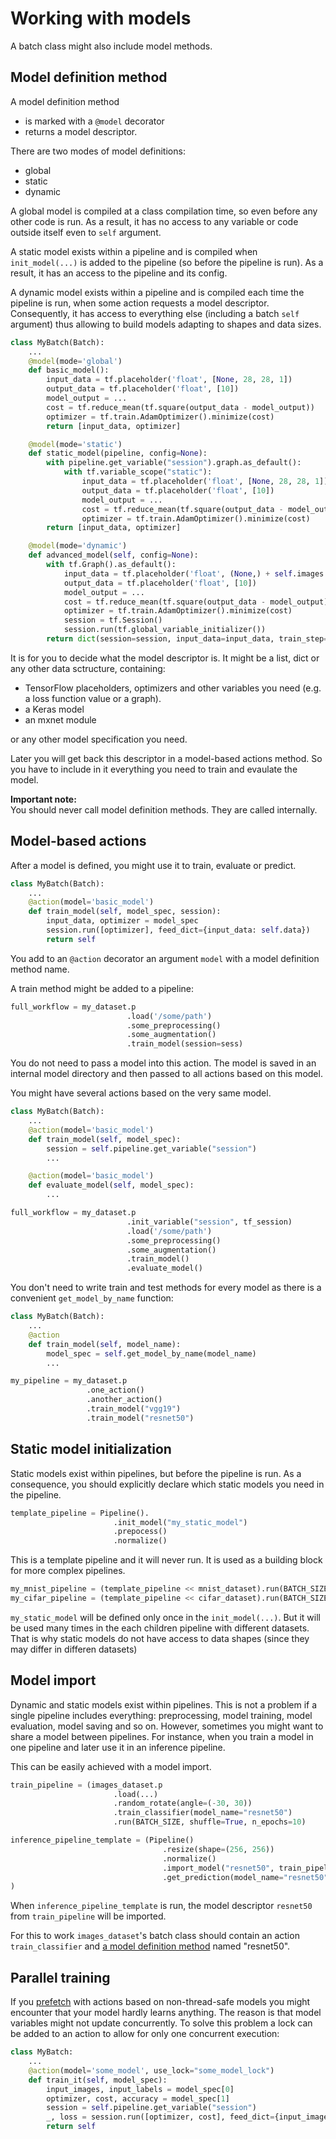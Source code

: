# Working with models

A batch class might also include model methods.

## Model definition method
A model definition method
- is marked with a `@model` decorator
- returns a model descriptor.

There are two modes of model definitions:
- global
- static
- dynamic

A global model is compiled at a class compilation time, so even before any other code is run.
As a result, it has no access to any variable or code outside itself even to `self` argument.

A static model exists within a pipeline and is compiled when `init_model(...)` is added to the pipeline (so before the pipeline is run).
As a result, it has an access to the pipeline and its config.

A dynamic model exists within a pipeline and is compiled each time the pipeline is run, when some action requests a model descriptor.
Consequently, it has access to everything else (including a batch `self` argument) thus allowing to build models adapting to shapes and data sizes.

```python
class MyBatch(Batch):
    ...
    @model(mode='global')
    def basic_model():
        input_data = tf.placeholder('float', [None, 28, 28, 1])
        output_data = tf.placeholder('float', [10])
        model_output = ...
        cost = tf.reduce_mean(tf.square(output_data - model_output))
        optimizer = tf.train.AdamOptimizer().minimize(cost)
        return [input_data, optimizer]

    @model(mode='static')
    def static_model(pipeline, config=None):
        with pipeline.get_variable("session").graph.as_default():
            with tf.variable_scope("static"):
                input_data = tf.placeholder('float', [None, 28, 28, 1])
                output_data = tf.placeholder('float', [10])
                model_output = ...
                cost = tf.reduce_mean(tf.square(output_data - model_output))
                optimizer = tf.train.AdamOptimizer().minimize(cost)
        return [input_data, optimizer]

    @model(mode='dynamic')
    def advanced_model(self, config=None):
        with tf.Graph().as_default():
            input_data = tf.placeholder('float', (None,) + self.images.shape])
            output_data = tf.placeholder('float', [10])
            model_output = ...
            cost = tf.reduce_mean(tf.square(output_data - model_output))
            optimizer = tf.train.AdamOptimizer().minimize(cost)
            session = tf.Session()
            session.run(tf.global_variable_initializer())
        return dict(session=session, input_data=input_data, train_step=optimizer)
```
It is for you to decide what the model descriptor is. It might be a list, dict or any other data sctructure, containing:
- TensorFlow placeholders, optimizers and other variables you need (e.g. a loss function value or a graph).
- a Keras model
- an mxnet module

or any other model specification you need.


Later you will get back this descriptor in a model-based actions method. So you have to include in it everything you need to train and evaulate the model.

**Important note:**  
You should never call model definition methods. They are called internally.

## Model-based actions
After a model is defined, you might use it to train, evaluate or predict.

```python
class MyBatch(Batch):
    ...
    @action(model='basic_model')
    def train_model(self, model_spec, session):
        input_data, optimizer = model_spec
        session.run([optimizer], feed_dict={input_data: self.data})
        return self
```
You add to an `@action` decorator an argument `model` with a model definition method name.

A train method might be added to a pipeline:
```python
full_workflow = my_dataset.p
                          .load('/some/path')
                          .some_preprocessing()
                          .some_augmentation()
                          .train_model(session=sess)
```
You do not need to pass a model into this action. The model is saved in an internal model directory and then passed to all actions based on this model.

You might have several actions based on the very same model.
```python
class MyBatch(Batch):
    ...
    @action(model='basic_model')
    def train_model(self, model_spec):
        session = self.pipeline.get_variable("session")
        ...

    @action(model='basic_model')
    def evaluate_model(self, model_spec):
        ...

full_workflow = my_dataset.p
                          .init_variable("session", tf_session)
                          .load('/some/path')
                          .some_preprocessing()
                          .some_augmentation()
                          .train_model()
                          .evaluate_model()
```

You don't need to write train and test methods for every model as there is a convenient `get_model_by_name` function:
```python
class MyBatch(Batch):
    ...
    @action
    def train_model(self, model_name):
        model_spec = self.get_model_by_name(model_name)
        ...

my_pipeline = my_dataset.p
                 .one_action()
                 .another_action()
                 .train_model("vgg19")
                 .train_model("resnet50")
```

## Static model initialization
Static models exist within pipelines, but before the pipeline is run. As a consequence, you should explicitly declare which static models you need in the pipeline.
```python
template_pipeline = Pipeline().
                       .init_model("my_static_model")
                       .prepocess()
                       .normalize()
```
This is a template pipeline and it will never run. It is used as a building block for more complex pipelines.

```python
my_mnist_pipeline = (template_pipeline << mnist_dataset).run(BATCH_SIZE, n_epochs=10)
my_cifar_pipeline = (template_pipeline << cifar_dataset).run(BATCH_SIZE, n_epochs=10)
```
`my_static_model` will be defined only once in the `init_model(...)`.
But it will be used many times in the each children pipeline with different datasets.
That is why static models do not have access to data shapes (since they may differ in differen datasets)


## Model import
Dynamic and static models exist within pipelines. This is not a problem if a single pipeline includes everything: preprocessing, model training, model evaluation, model saving and so on. However, sometimes you might want to share a model between pipelines. For instance, when you train a model in one pipeline and later use it in an inference pipeline.

This can be easily achieved with a model import.

```python
train_pipeline = (images_dataset.p
                       .load(...)
                       .random_rotate(angle=(-30, 30))
                       .train_classifier(model_name="resnet50")
                       .run(BATCH_SIZE, shuffle=True, n_epochs=10)

inference_pipeline_template = (Pipeline()
                                  .resize(shape=(256, 256))
                                  .normalize()
                                  .import_model("resnet50", train_pipeline)
                                  .get_prediction(model_name="resnet50")
)
```
When `inference_pipeline_template` is run, the model descriptor `resnet50` from `train_pipeline` will be imported.

For this to work `images_dataset`'s batch class should contain an action `train_classifier` and [a model definition method](#model-definition-method) named "resnet50".


## Parallel training
If you [prefetch](prefetch.md) with actions based on non-thread-safe models you might encounter that your model hardly learns anything. The reason is that model variables might not update concurrently. To solve this problem a lock can be added to an action to allow for only one concurrent execution:
```python
class MyBatch:
    ...
    @action(model='some_model', use_lock="some_model_lock")
    def train_it(self, model_spec):
        input_images, input_labels = model_spec[0]
        optimizer, cost, accuracy = model_spec[1]
        session = self.pipeline.get_variable("session")
        _, loss = session.run([optimizer, cost], feed_dict={input_images: self.images, input_labels: self.labels})
        return self
```
